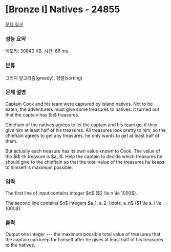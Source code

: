 # [Bronze I] Natives - 24855 

[문제 링크](https://www.acmicpc.net/problem/24855) 

### 성능 요약

메모리: 30840 KB, 시간: 68 ms

### 분류

그리디 알고리즘(greedy), 정렬(sorting)

### 문제 설명

<p>Captain Cook and his team were captured by island natives. Not to be eaten, the adventurers must give some treasures to natives. It turned out that the captain has $n$ treasures.</p>

<p>Chieftain of the natives agrees to let the captain and his team go, if they give him at least half of his treasures. All treasures look pretty to him, so the chieftain agrees to get any treasures, he only wants to get at least half of them.</p>

<p>But actually each treasure has its own value known to Cook. The value of the $i$-th treasure is $a_i$. Help the captain to decide which treasures he should give to the chieftain so that the total value of the treasures he keeps to himself is maximum possible.</p>

### 입력 

 <p>The first line of input contains integer $n$ ($2 \le n \le 1000$).</p>

<p>The second line contains $n$ integers $a_1, a_2, \ldots, a_n$ ($1 \le a_i \le 1000$).</p>

### 출력 

 <p>Output one integer --- the maximum possible total value of treasures that the captain can keep for himself after he gives at least half of his treasures to the natives.</p>

